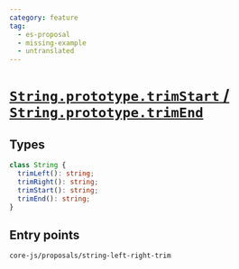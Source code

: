 ```yaml
---
category: feature
tag:
  - es-proposal
  - missing-example
  - untranslated
---
```


# [`String.prototype.trimStart` / `String.prototype.trimEnd`](https://github.com/tc39/proposal-string-left-right-trim)

## Types

```ts
class String {
  trimLeft(): string;
  trimRight(): string;
  trimStart(): string;
  trimEnd(): string;
}
```

## Entry points

```
core-js/proposals/string-left-right-trim
```
